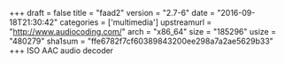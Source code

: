 +++
draft = false
title = "faad2"
version = "2.7-6"
date = "2016-09-18T21:30:42"
categories = ['multimedia']
upstreamurl = "http://www.audiocoding.com/"
arch = "x86_64"
size = "185296"
usize = "480279"
sha1sum = "ffe6782f7cf60389843200ee298a7a2ae5629b33"
+++
ISO AAC audio decoder